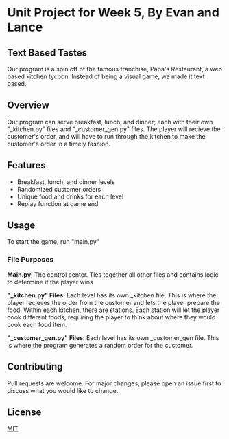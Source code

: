 # Unit Project for Week 5, By Evan and Lance

## Text Based Tastes
Our program is a spin off of the famous franchise, Papa's Restaurant, a web 
based kitchen tycoon. Instead of being a visual game, we made it text based.

## Overview
Our program can serve breakfast, lunch, and dinner; each with their own 
"_kitchen.py" files and "_customer_gen.py" files. The player will recieve the 
customer's order, and will have to run through the kitchen to make the 
customer's order in a timely fashion.

## Features
- Breakfast, lunch, and dinner levels
- Randomized customer orders
- Unique food and drinks for each level
- Replay function at game end

## Usage
To start the game, run "main.py"

### File Purposes
**Main.py**: The control center. Ties together all other files and contains 
logic to determine if the player wins

**"_kitchen.py" Files**: Each level has its own _kitchen file. This is where 
the player recieves the order from the customer and lets the player prepare 
the food. Within each kitchen, there are stations. Each station will let the 
player cook different foods, requiring the player to think about where they 
would cook each food item.

**"_customer_gen.py" Files**: Each level has its own _customer_gen file. This 
is where the program generates a random order for the customer.

## Contributing
Pull requests are welcome. For major changes, please open an issue first to 
discuss what you would like to change.

## License
[MIT](https://choosealicense.com/licenses/mit/)